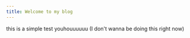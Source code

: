 ```yaml
---
title: Welcome to my blog
---
```


this is a simple test youhouuuuuu (I don't wanna be doing this right now)
